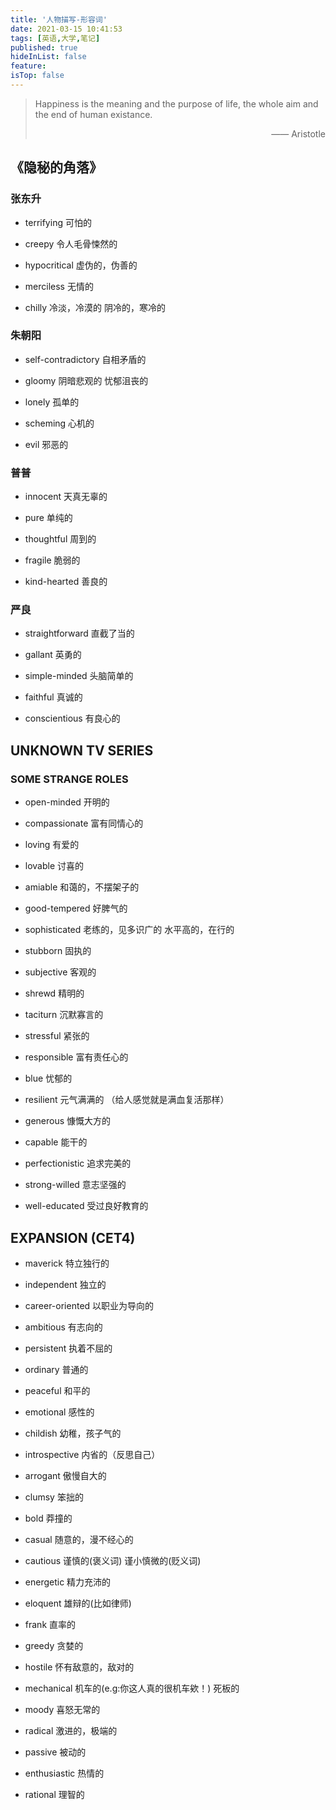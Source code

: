 ```yaml
---
title: '人物描写-形容词'
date: 2021-03-15 10:41:53
tags: [英语,大学,笔记]
published: true
hideInList: false
feature: 
isTop: false
---
```


> Happiness is the meaning and the purpose of life, the whole aim and the end of human existance.<div style=text-align:right>—— Aristotle</div>

<!--more-->

## 《隐秘的角落》

### 张东升

- terrifying
    可怕的

- creepy
    令人毛骨悚然的

- hypocritical
    虚伪的，伪善的

- merciless
    无情的

- chilly
    冷淡，冷漠的
    阴冷的，寒冷的

### 朱朝阳

- self-contradictory
    自相矛盾的

- gloomy
    阴暗悲观的
    忧郁沮丧的

- lonely
    孤单的

- scheming
    心机的

- evil
    邪恶的

### 普普

- innocent
    天真无辜的

- pure
    单纯的

- thoughtful
    周到的

- fragile
    脆弱的

- kind-hearted
    善良的

### 严良

- straightforward
    直截了当的

- gallant
    英勇的

- simple-minded
    头脑简单的

- faithful
    真诚的

- conscientious
    有良心的

## UNKNOWN TV SERIES

### SOME STRANGE ROLES

- open-minded
    开明的

- compassionate
    富有同情心的

- loving
    有爱的

- lovable
    讨喜的

- amiable
    和蔼的，不摆架子的

- good-tempered
    好脾气的

- sophisticated
    老练的，见多识广的
    水平高的，在行的

- stubborn
    固执的

- subjective
    客观的

- shrewd
    精明的

- taciturn
    沉默寡言的

- stressful
    紧张的

- responsible
    富有责任心的

- blue
    忧郁的

- resilient
    元气满满的
    （给人感觉就是满血复活那样）

- generous
    慷慨大方的

- capable
    能干的

- perfectionistic
    追求完美的

- strong-willed
    意志坚强的

- well-educated
    受过良好教育的

## EXPANSION (CET4)

- maverick
    特立独行的

- independent
    独立的

- career-oriented
    以职业为导向的

- ambitious
    有志向的

- persistent
    执着不屈的

- ordinary
    普通的

- peaceful
    和平的

- emotional
    感性的

- childish
    幼稚，孩子气的

- introspective
    内省的（反思自己）

- arrogant
    傲慢自大的

- clumsy
    笨拙的

- bold
    莽撞的

- casual
    随意的，漫不经心的

- cautious
    谨慎的(褒义词)
    谨小慎微的(贬义词)

- energetic
    精力充沛的

- eloquent
    雄辩的(比如律师)

- frank
    直率的

- greedy
    贪婪的

- hostile
    怀有敌意的，敌对的

- mechanical
    机车的(e.g:你这人真的很机车欸！)
    死板的

- moody
    喜怒无常的

- radical
    激进的，极端的

- passive
    被动的

- enthusiastic
    热情的

- rational
    理智的
